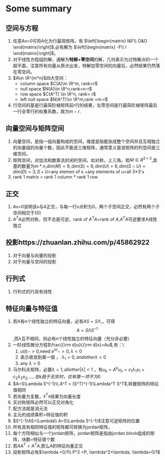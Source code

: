 # Some summary
## 空间与方程
1. 任意Ax=0可将A化为行最简矩阵。有
$\left[\begin{matrix}
    I&F\\
    O&O
\end{matrix}\right]$,必有解为
$\left[\begin{matrix}
    -F\\
    I
\end{matrix}\right]$。
1. 对于线性方程组的解，通解为**特解+零空间**的解，几何表示为过特解点的一个超平面，注意所有向量从原点出发，特解加零空间的向量后，必然结果仍然落在零空间。
2. $A\in \R^{m*n}$四大空间：
    - column space $C(A)\in \R^m, rank=r$
    - null space $N(A)\in \R^n,rank=n-r$
    - row space $C(A^T) \in \R^n, rank= r$
    - left null space $N(A^T)\in \R^m,rank =m-r$
3. 行空间的基是行最简阶梯矩阵前r行的结果，左零空间是行最简阶梯矩阵最后一行全零行的权重系数，故为$m-r$.
## 向量空间与矩阵空间
1. 向量空间，是指一组向量构成的空间，维度是指能张成整个空间并且互相独立的向量组的向量个数，因此不能说三维矩阵，通常意义是说矩阵的列空间是三维空间。
2. 矩阵空间，对加法和数乘法封闭的空间，如对称，上三角。若$M\in R^{3*3}$,其基的数量为$m*n$,$dim(M)=9,dim(S)=6,dim(U)=6,dim(S\cap U)=dim(D)=3,S+U=$any elemen of s +any elements of u=all 3*3's
3. rank 1 matrix = rank 1 column * rank 1 row
## 正交
1. Ax=0说明该x与A正交，与每一行x点积为0，两个子空间正交，必然有两个子空间相交于{0}
2. $A^TA$必然对称，但不总是可逆，rank of $A^TA$=rank of $A$,$A^TA$可逆要求A线性独立
## 投影https://zhuanlan.zhihu.com/p/45862922
1. 对于向量与向量的投影
2. 对于向量与空间的投影
## 行列式
1. 行列式的行具有线性
## 特征向量与特征值
1. 若A有n个线性独立的特征向量，必有$AS=S\Lambda,$，可得$$A=S\Lambda S^{-1}$$,而$\lambda$互不相同，则必有n个线性独立的特征向量（充分非必要）
2. 一阶线性微分方程$\frac{{\rm d}u}{{\rm d}x}=Au$,有：\\
   1. $u(t)->0$,need $e^{\lambda t}->0,\lambda <0$ 
   2. 表示收敛到某一值 ， $\lambda_1 =0,and other \lambda <0$
   3. any $\lambda>0$
3. 马尔科夫矩阵，必要$\lambda =1,all other |\lambda| <1$ ，有$u_k = A^ku_0=c_1\lambda_1x_1+c_2\lambda_2x_2,...,在k趋于无穷时，仅有第一项不为0$
5. $A=S\Lambda S^{-1}\\
A^T = (S^T)^{-1}\Lambda^T S^T$,转置矩阵的特征值相同
5. 若向量为复数，$\bar{x}^Tx$结果为向量长度
6. 实对称矩阵必然可以正交对角化
7. 配方法就是消元法
8. 主元的成绩乘积=特征值的积
9. $S^{-1}AS=\Lambda\\
A=S\Lambda S^{-1}$注意可逆矩阵的位置
10. 所有具有相同特征值的矩阵都可转换为jordan矩阵，
11. 每个方阵相似与一个jordan矩阵，jordan矩阵是指由jordan block组成的矩阵，块数=特征值个数
12. 若$AA^T=A^TA$,那么A的特征向量正交
13. 投影矩阵必有$\lambda =0/1\\
P^2 =P, \lambda^2=\lambda, \lambda=0/1$
